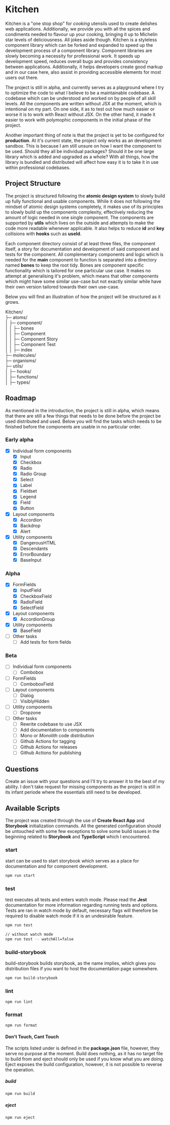 # Kitchen

Kitchen is a "one stop shop" for _cooking_ utensils used to create delishes web applications. Additionally, we provide you with all the spices and condiments needed to flavour up your cooking, bringing it up to Michelin star levels of deliciousness. All jokes aside though. Kitchen is a styleless component library which can be forked and expanded to speed up the development process of a component library. Component libraries are slowly becoming a necessity for professional work. It speeds up development speed, reduces overall bugs and provides consistency between applications. Additionally, it helps developers create good markup and in our case here, also assist in providing accessible elements for most users out there.

The project is still in alpha, and currently serves as a playground where I try to optimize the code to what I believe to be a maintainable codebase. A codebase which can be understood and worked on by people of all skill levels. All the components are written without JSX at the moment, which is intentional on my part. On one side, it as to test out how much easier or worse it is to work with React without JSX. On the other hand, it made it easier to work with polymophic components in the initial phase of the project.

Another important thing of note is that the project is yet to be configured for **production**. At it's current state, the project only works as an development sandbox. This is because I am still unsure on how I want the component to be used. Should they all be individual packages? Should it be one large library which is added and upgraded as a whole? With all things, how the library is bundled and distributed will affect how easy it is to take it in use within professional codebases.

## Project Structure

The project is structured following the **atomic design system** to slowly build up fully functional and usable components. While it does not following the mindset of atomic design systems completely, it makes use of its principles to slowly build up the components complexity, effectively reducing the amount of logic needed in one single component. The components are supported by **utils** which lives on the outside and attempts to make the code more readable whenever applicable. It also helps to reduce **id** and **key** collisions with **hooks** such as **useId**.

Each component directory consist of at least three files, the component itself, a story for documentation and development of said component and tests for the component. All complementary components and logic which is needed for the **main** component to function is separated into a directory named **bones** to keep the root tidy. Bones are component specific functionality which is tailored for one particular use case. It makes no attempt at generalising it's problem, which means that other components which might have some similar use-case but not exactly similar while have their own version tailored towards their own use-case.

Below you will find an illustration of how the project will be structured as it grows.

Kitchen/  
├─ atoms/  
│ ├─ component/  
│ │ ├─ bones  
│ │ ├─ Component  
│ │ ├─ Component Story  
│ │ ├─ Component Test  
│ │ ├─ index  
├─ molecules/  
├─ organisms/  
├─ utils/  
│ ├─ hooks/  
│ ├─ functions/  
│ ├─ types/

## Roadmap

As mentioned in the introduction, the project is still in alpha, which means that there are still a few things that needs to be done before the project be used distributed and used. Below you will find the tasks which needs to be finished before the components are usable in no particular order.

### Early alpha

- [x] Individual form components
  - [x] Input
  - [x] Checkbox
  - [x] Radio
  - [x] Radio Group
  - [x] Select
  - [x] Label
  - [x] Fieldset
  - [x] Legend
  - [x] Field
  - [x] Button
- [x] Layout components
  - [x] Accordion
  - [x] Backdrop
  - [x] Alert
- [x] Utility components
  - [x] DangerousHTML
  - [x] Descendants
  - [x] ErrorBoundary
  - [x] BaseInput

### Alpha

- [x] FormFields
  - [x] InputField
  - [x] CheckboxField
  - [x] RadioField
  - [x] SelectField
- [x] Layout components
  - [x] AccordionGroup
- [x] Utility components
  - [x] BaseField
- [ ] Other tasks
  - [ ] Add tests for form fields

### Beta

- [ ] Individual form components
  - [ ] Combobox
- [ ] FormFields
  - [ ] ComboboxField
- [ ] Layout components
  - [ ] Dialog
  - [ ] VisiblyHidden
- [ ] Utility components
  - [ ] Dropzone
- [ ] Other tasks
  - [ ] Rewrite codebase to use JSX
  - [ ] Add documentation to components
  - [ ] Mono or _Monolith_ code distribution
  - [ ] Github Actions for tagging
  - [ ] Github Actions for releases
  - [ ] Github Actions for publishing

## Questions

Create an issue with your questions and I'll try to answer it to the best of my ability. I don't take request for missing components as the project is still in its infant periode where the essentials still need to be developed.

## Available Scripts

The project was created through the use of **Create React App** and **Storybook** initialization commands. All the generated configuration should be untouched with some few exceptions to solve some build issues in the beginning related to **Storybook** and **TypeScript** which I encountered.

### start

start can be used to start storybook which serves as a place for documentation and for component development.

```bash
npm run start
```

### test

test executes all tests and enters watch mode. Please read the **Jest** documentation for more information regarding running tests and options. Tests are ran in watch mode by default, necessary flags will therefore be required to disable watch mode if it is an undesirable feature.

```bash
npm run test

// without watch mode
npm run test -- watchAll=false
```

### build-storybook

build-storybook builds storybook, as the name implies, which gives you distribution files if you want to host the documentation page somewhere.

```bash
npm run build-storybook
```

### lint

```bash
npm run lint
```

### format

```bash
npm run format
```

#### Don't Touch, Cant Touch

The scripts listed under is defined in the **package.json** file, however, they serve no purpose at the moment. Build does nothing, as it has no target file to build from and eject should only be used if you know what you are doing. Eject exposes the build configuration, however, it is not possible to reverse the operation.

##### build

```bash
npm run build
```

##### eject

```bash
npm run eject
```
